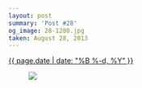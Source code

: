 ```yaml
---
layout: post
summary: 'Post #28'
og_image: 28-1280.jpg
taken: August 28, 2013
---
```


<div class="post">
 <time>
  <a href="/28">
   {{ page.date | date: "%B %-d, %Y" }}
  </a>
 </time>
 <a href="/28">
  <figure data-taken="8/28/2013">
   <img sizes="(min-width: 700px) 50vw, calc(100vw - 2rem)" src="{{ site.assets_url }}/28-640.jpg" srcset="{{ site.assets_url }}/28-1280.jpg 1280w, {{ site.assets_url }}/28-960.jpg 960w, {{ site.assets_url }}/28-640.jpg 640w, {{ site.assets_url }}/28-320.jpg 320w"/>
  </figure>
 </a>
</div>
